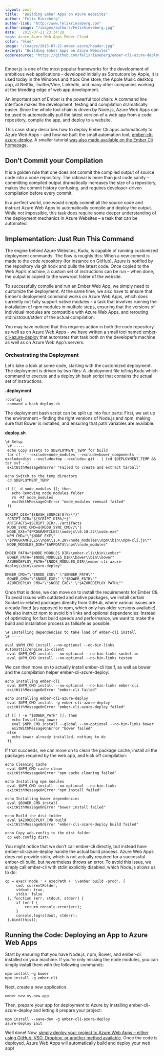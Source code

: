 ```yaml
---
layout: post
title:  "Building Ember Apps on Azure Websites"
author: "Felix Rieseberg"
author-link: "http://www.felixrieseberg.com"
author-image: "/images/authors/FelixRieseberg.jpg"
date:   2015-07-21 23:34:28
tags: Azure Azure-Web-Apps Ember Cloud
color: "blue"
image: "/images/2015-07-21-ember-azure/header.jpg"
excerpt: "Building Ember Apps on Azure Websites"
coderesource: "https://github.com/felixrieseberg/ember-cli-azure-deploy"
---
```


Ember.js is one of the most popular frameworks for the development of ambitious web applications – developed initially as Sproutcore by Apple, it is used today in the Windows and Xbox One store, the Apple Music desktop app, at Netflix, Twitter/Vine, LinkedIn, and many other companies working at the bleeding edge of web app development.

An important part of Ember is the powerful tool chain: A command line interface makes the development, testing and compilation dramatically easier. Since the whole tool chain is driven by Node.js, Azure Web Apps can be used to automatically pull the latest version of a web app from a code repository, compile the app, and deploy to a website.

This case study describes how to deploy Ember Cli apps automatically to Azure Web Apps – and how we built the small automation tool, [ember-cli-azure-deploy](https://github.com/felixrieseberg/ember-cli-azure-deploy). A smaller tutorial [was also made available on the Ember Cli homepage](http://www.ember-cli.com/user-guide/#azure).

## Don’t Commit your Compilation

It is a golden rule that one does not commit the compiled output of source code into a code repository. The rational is more than just code sanity – committing compiled output dramatically increases the size of a repository, makes the commit history confusing, and requires developer-driven compilation before every commit.

In a perfect world, one would simply commit all the source code and instruct Azure Web Apps to automatically compile and deploy the output. While not impossible, this task does require some deeper understanding of the deployment mechanics in Azure Websites – a task that can be automated.

## Implementation: Just Run This Command

The engine behind Azure Websites, Kudu, is capable of running customized deployment commands. The flow is roughly this: When a new commit is made to the code repository (for instance on GitHub), Azure is notified by the repository via git hook and pulls the latest code. Once copied to the Web App’s machine, a custom set of instructions can be run – when done, the output is copied to the wwwroot folder of the website.

To successfully compile and run an Ember Web App, we simply need to customize the deployment. At the same time, we also have to ensure that Ember’s deployment command works on Azure Web Apps, which does currently not fully support native modules – a task that involves running the installation of npm modules in multiple steps, ensuring that the versions of individual modules are compatible with Azure Web Apps, and rerouting stdin/stdout/stderr of the actual compilation.

You may have noticed that this requires action in both the code repository as well as on Azure Web Apps – we have written a small tool named [ember-cli-azure-deploy](https://github.com/felixrieseberg/ember-cli-azure-deploy) that automates that task both on the developer’s machine as well as on Azure Web App’s servers.

### Orchestrating the Deployment

Let’s take a look at some code, starting with the customized deployment. The deployment is driven by two files: A .deployment file telling Kudu which command to execute and a deploy.sh bash script that contains the actual set of instructions.

**.deployment**

```
[config]  
 command = bash deploy.sh
```

The deployment bash script can be split up into four parts: First, we set up the environment – finding the right versions of Node.js and npm, making sure that Bower is installed, and ensuring that path variables are available.

**deploy.sh**

```
\# Setup  
 \# -----  
 echo Copy assets to $DEPLOYMENT_TEMP for build  
 tar cf - --exclude=node_modules --exclude=bower_components --exclude=dist --exclude=tmp --exclude=.git . | (cd $DEPLOYMENT_TEMP && tar xvf - )  
 exitWithMessageOnError "Failed to create and extract tarball"  

echo Switch to the temp directory  
 cd $DEPLOYMENT_TEMP  

if [[ -d node_modules ]]; then  
   echo Removing node_modules folder  
   rm -Rf node_modules  
   exitWithMessageOnError "node_modules removal failed"  
 fi  

SCRIPT_DIR="${BASH_SOURCE[0]%\\*}"  
 SCRIPT_DIR="${SCRIPT_DIR%/*}"  
 ARTIFACTS=$SCRIPT_DIR/../artifacts  
 KUDU_SYNC_CMD=${KUDU_SYNC_CMD//\"}  
 NODE_EXE="$PROGRAMFILES\\nodejs\\0.10.32\\node.exe"  
 NPM_CMD="\"$NODE_EXE\" \"$PROGRAMFILES\\npm\\1.4.28\\node_modules\\npm\\bin\\npm-cli.js\""  
 NODE_MODULES_DIR="$APPDATA\\npm\\node_modules"  

EMBER_PATH="$NODE_MODULES_DIR\\ember-cli\\bin\\ember"  
 BOWER_PATH="$NODE_MODULES_DIR\\bower\\bin\\bower"  
 AZUREDEPLOY_PATH="$NODE_MODULES_DIR\\ember-cli-azure-deploy\\bin\\azure-deploy"  

EMBER_CMD="\"$NODE_EXE\" \"$EMBER_PATH\""  
 BOWER_CMD="\"$NODE_EXE\" \"$BOWER_PATH\""  
 AZUREDEPLOY_CMD="\"$NODE_EXE\" \"$AZUREDEPLOY_PATH\""
```

Once that is done, we can move on to install the requirements for Ember Cli. To avoid issues with outdated and native packages, we install certain Socket.io-related packages directly from GitHub, where various issues are already fixed (as opposed to npm, which only has older versions available). We also instruct npm to avoid bin links and optional dependencies: Instead of optimizing for fast build speeds and performance, we want to make the build and installation process as failsafe as possible.

```
\# Installing dependencies to take load of ember-cli install
\# -----  

eval $NPM_CMD install --no-optional --no-bin-links Automattic/engine.io-client  
 eval $NPM_CMD install --no-optional --no-bin-links socket.io  
 eval $NPM_CMD install --no-optional --no-bin-links testem
```

We can then move on to actually install ember-cli itself, as well as bower and the compilation helper ember-cli-azure-deploy:

```
echo Installing ember-cli  
 eval $NPM_CMD install --no-optional --no-bin-links ember-cli  
 exitWithMessageOnError "ember-cli failed"  

echo Installing ember-cli-azure-deploy  
 eval $NPM_CMD install -g ember-cli-azure-deploy  
 exitWithMessageOnError "ember-cli-azure-deploy failed"  

if [[ ! -e "$BOWER_PATH" ]]; then  
   echo Installing bower  
   eval $NPM_CMD install --global --no-optional --no-bin-links bower  
   exitWithMessageOnError "bower failed"  
 else  
   echo bower already installed, nothing to do  
 fi
```

If that succeeds, we can move on to clean the package cache, install all the packages required by the web app, and kick off compilation:

```
echo Cleaning Cache  
 eval $NPM_CMD cache clean  
 exitWithMessageOnError "npm cache cleaning failed"  

echo Installing npm modules  
 eval $NPM_CMD install --no-optional --no-bin-links  
 exitWithMessageOnError "npm install failed"  

echo Installing bower dependencies  
 eval $BOWER_CMD install  
 exitWithMessageOnError "bower install failed"  

echo Build the dist folder  
 eval $AZUREDEPLOY_CMD build  
 exitWithMessageOnError "ember-cli-azure-deploy build failed"  

echo Copy web.config to the dist folder  
 cp web.config dist\
```

You might notice that we don’t call ember-cli directly, but instead have ember-cli-azure-deploy handle the actual build process. Azure Web Apps does not provide stdin, which is not actually required for a successful ember-cli build, but nevertheless throws an error. To avoid this issue, we simply call ember-cli with stdin explicitly disabled, which Node.js allows us to do:

```
cp = exec('node ' + execPath + '\\ember build -prod', {  
     cwd: currentFolder,  
     stdout: true,  
     stdin: false  
 }, function (err, stdout, stderr) {  
     if (err) {  
         return console.error(err);  
     }  
     console.log(stdout, stderr);  
 }.bind(this));
```

## Running the Code: Deploying an App to Azure Web Apps

Start by ensuring that you have Node.js, npm, Bower, and ember-cli installed on your machine. If you’re only missing the node modules, you can simply install them with the following commands:

```
npm install –g bower  
npm install -g ember-cli
```

Next, create a new application.

```
ember new my-new-app
```

Then, prepare your app for deployment to Azure by installing ember-cli-azure-deploy and letting it prepare your project:

```
npm install --save-dev -g ember-cli-azure-deploy
azure-deploy init
```

Well done! Now, [simply deploy your project to Azure Web Apps – either using GitHub, VSO, Dropbox, or another method available](https://azure.microsoft.com/en-us/documentation/articles/web-sites-deploy/). Once the code is deployed, Azure Web Apps will automatically build and deploy your web app!

